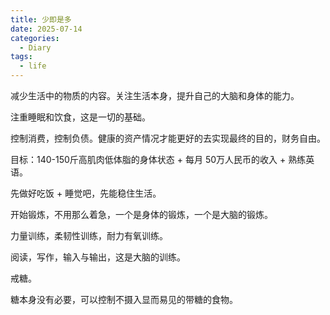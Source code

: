 ```yaml
---
title: 少即是多
date: 2025-07-14
categories:
  - Diary
tags:
  - life
---
```


减少生活中的物质的内容。关注生活本身，提升自己的大脑和身体的能力。

注重睡眠和饮食，这是一切的基础。

控制消费，控制负债。健康的资产情况才能更好的去实现最终的目的，财务自由。

目标：140-150斤高肌肉低体脂的身体状态 + 每月 50万人民币的收入 + 熟练英语。

先做好吃饭 + 睡觉吧，先能稳住生活。

开始锻炼，不用那么着急，一个是身体的锻炼，一个是大脑的锻炼。

力量训练，柔韧性训练，耐力有氧训练。

阅读，写作，输入与输出，这是大脑的训练。

戒糖。

糖本身没有必要，可以控制不摄入显而易见的带糖的食物。

